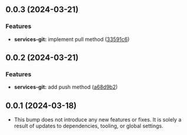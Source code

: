 ## 0.0.3 (2024-03-21)


### Features

* **services-git:** implement pull method ([33591c6](https://github.com/commercetools/cli/commit/33591c6d169b6771574cde7897c59bf4e293af7b))


## 0.0.2 (2024-03-21)


### Features

* **services-git:** add push method ([a68d9b2](https://github.com/commercetools/cli/commit/a68d9b2bfb654440889ab0fd376bf8eda792cd2b))


## 0.0.1 (2024-03-18)


- This bump does not introduce any new features or fixes. It is solely a result of updates to dependencies, tooling, or global settings.
